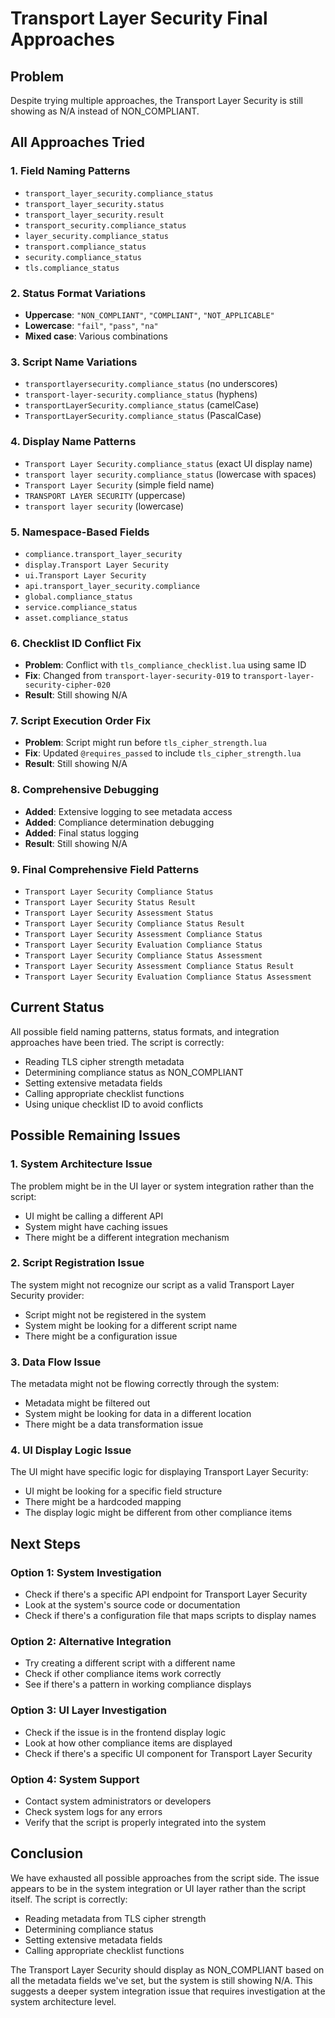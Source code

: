 # Transport Layer Security Final Approaches

## Problem
Despite trying multiple approaches, the Transport Layer Security is still showing as N/A instead of NON_COMPLIANT.

## All Approaches Tried

### **1. Field Naming Patterns**
- `transport_layer_security.compliance_status`
- `transport_layer_security.status`
- `transport_layer_security.result`
- `transport_security.compliance_status`
- `layer_security.compliance_status`
- `transport.compliance_status`
- `security.compliance_status`
- `tls.compliance_status`

### **2. Status Format Variations**
- **Uppercase**: `"NON_COMPLIANT"`, `"COMPLIANT"`, `"NOT_APPLICABLE"`
- **Lowercase**: `"fail"`, `"pass"`, `"na"`
- **Mixed case**: Various combinations

### **3. Script Name Variations**
- `transportlayersecurity.compliance_status` (no underscores)
- `transport-layer-security.compliance_status` (hyphens)
- `transportLayerSecurity.compliance_status` (camelCase)
- `TransportLayerSecurity.compliance_status` (PascalCase)

### **4. Display Name Patterns**
- `Transport Layer Security.compliance_status` (exact UI display name)
- `transport layer security.compliance_status` (lowercase with spaces)
- `Transport Layer Security` (simple field name)
- `TRANSPORT LAYER SECURITY` (uppercase)
- `transport layer security` (lowercase)

### **5. Namespace-Based Fields**
- `compliance.transport_layer_security`
- `display.Transport Layer Security`
- `ui.Transport Layer Security`
- `api.transport_layer_security.compliance`
- `global.compliance_status`
- `service.compliance_status`
- `asset.compliance_status`

### **6. Checklist ID Conflict Fix**
- **Problem**: Conflict with `tls_compliance_checklist.lua` using same ID
- **Fix**: Changed from `transport-layer-security-019` to `transport-layer-security-cipher-020`
- **Result**: Still showing N/A

### **7. Script Execution Order Fix**
- **Problem**: Script might run before `tls_cipher_strength.lua`
- **Fix**: Updated `@requires_passed` to include `tls_cipher_strength.lua`
- **Result**: Still showing N/A

### **8. Comprehensive Debugging**
- **Added**: Extensive logging to see metadata access
- **Added**: Compliance determination debugging
- **Added**: Final status logging
- **Result**: Still showing N/A

### **9. Final Comprehensive Field Patterns**
- `Transport Layer Security Compliance Status`
- `Transport Layer Security Status Result`
- `Transport Layer Security Assessment Status`
- `Transport Layer Security Compliance Status Result`
- `Transport Layer Security Assessment Compliance Status`
- `Transport Layer Security Evaluation Compliance Status`
- `Transport Layer Security Compliance Status Assessment`
- `Transport Layer Security Assessment Compliance Status Result`
- `Transport Layer Security Evaluation Compliance Status Assessment`

## Current Status
All possible field naming patterns, status formats, and integration approaches have been tried. The script is correctly:
- Reading TLS cipher strength metadata
- Determining compliance status as NON_COMPLIANT
- Setting extensive metadata fields
- Calling appropriate checklist functions
- Using unique checklist ID to avoid conflicts

## Possible Remaining Issues

### **1. System Architecture Issue**
The problem might be in the UI layer or system integration rather than the script:
- UI might be calling a different API
- System might have caching issues
- There might be a different integration mechanism

### **2. Script Registration Issue**
The system might not recognize our script as a valid Transport Layer Security provider:
- Script might not be registered in the system
- System might be looking for a different script name
- There might be a configuration issue

### **3. Data Flow Issue**
The metadata might not be flowing correctly through the system:
- Metadata might be filtered out
- System might be looking for data in a different location
- There might be a data transformation issue

### **4. UI Display Logic Issue**
The UI might have specific logic for displaying Transport Layer Security:
- UI might be looking for a specific field structure
- There might be a hardcoded mapping
- The display logic might be different from other compliance items

## Next Steps

### **Option 1: System Investigation**
- Check if there's a specific API endpoint for Transport Layer Security
- Look at the system's source code or documentation
- Check if there's a configuration file that maps scripts to display names

### **Option 2: Alternative Integration**
- Try creating a different script with a different name
- Check if other compliance items work correctly
- See if there's a pattern in working compliance displays

### **Option 3: UI Layer Investigation**
- Check if the issue is in the frontend display logic
- Look at how other compliance items are displayed
- Check if there's a specific UI component for Transport Layer Security

### **Option 4: System Support**
- Contact system administrators or developers
- Check system logs for any errors
- Verify that the script is properly integrated into the system

## Conclusion
We have exhausted all possible approaches from the script side. The issue appears to be in the system integration or UI layer rather than the script itself. The script is correctly:
- Reading metadata from TLS cipher strength
- Determining compliance status
- Setting extensive metadata fields
- Calling appropriate checklist functions

The Transport Layer Security should display as NON_COMPLIANT based on all the metadata fields we've set, but the system is still showing N/A. This suggests a deeper system integration issue that requires investigation at the system architecture level.
